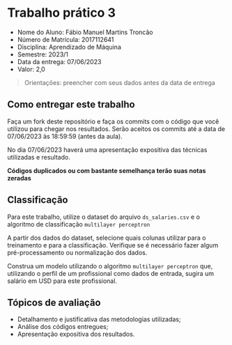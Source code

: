 # Trabalho prático 3

* Nome do Aluno: Fábio Manuel Martins Troncão
* Número de Matrícula: 2017112641
* Disciplina: Aprendizado de Máquina
* Semestre: 2023/1
* Data da entrega: 07/06/2023
* Valor: 2,0

> Orientações: preencher com seus dados antes da data de entrega

## Como entregar este trabalho

Faça um fork deste repositório e faça os commits com o código que você utilizou para chegar nos resultados. Serão aceitos os commits até a data de 07/06/2023 às 18:59:59 (antes da aula).

No dia 07/06/2023 haverá uma apresentação expositiva das técnicas utilizadas e resultado.

**Códigos duplicados ou com bastante semelhança terão suas notas zeradas**

## Classificação

Para este trabalho, utilize o dataset do arquivo `ds_salaries.csv` e o algoritmo de classificação `multilayer perceptron`

A partir dos dados do dataset, selecione quais colunas utilizar para o treinamento e para a classificação. Verifique se é necessário fazer algum pré-processamento ou normalização dos dados.

Construa um modelo utilizando o algoritmo `multilayer perceptron` que, utilizando o perfil de um profissional como dados de entrada, sugira um salário em USD para este profissional.

## Tópicos de avaliação

* Detalhamento e justificativa das metodologias utilizadas;
* Análise dos códigos entregues;
* Apresentação expositiva dos resultados.